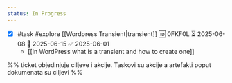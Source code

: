 ```yaml
---
status: In Progress
---
```

- [x] #task #explore [[Wordpress Transient|transient]] 🆔 0FKF0L ⏳ 2025-06-08 📅 2025-06-15 ✅ 2025-06-01
	- [[In WordPress what is a transient and how to create one]]

%% ticket objedinjuje ciljeve i akcije. Taskovi su akcije a artefakti poput dokumenata su ciljevi %%
